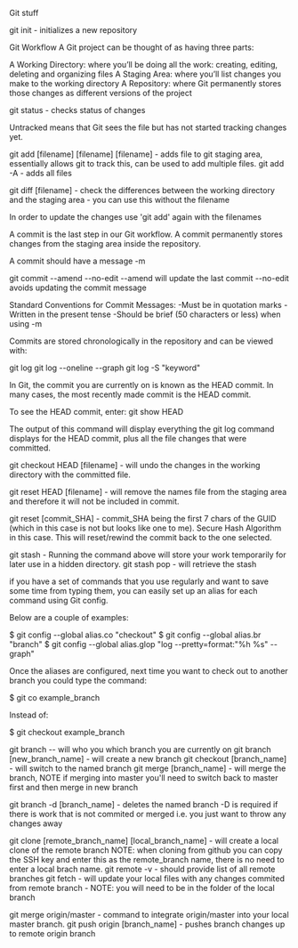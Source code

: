 Git stuff

git init - initializes a new repository

Git Workflow
A Git project can be thought of as having three parts:

A Working Directory: where you’ll be doing all the work: creating, editing, deleting and organizing files
A Staging Area: where you’ll list changes you make to the working directory
A Repository: where Git permanently stores those changes as different versions of the project

git status - checks status of changes

Untracked means that Git sees the file but has not started tracking changes yet.

git add [filename] [filename] [filename] - adds file to git staging area, essentially allows git to track this, can be used to add multiple files.
git add -A - adds all files

git diff [filename] - check the differences between the working directory and the staging area - you can use this without the filename

In order to update the changes use 'git add' again with the filenames

A commit is the last step in our Git workflow. A commit permanently stores changes from the staging area inside the repository.

A commit should have a message -m

git commit --amend --no-edit
--amend will update the last commit 
--no-edit avoids updating the commit message

Standard Conventions for Commit Messages:
-Must be in quotation marks
-Written in the present tense
-Should be brief (50 characters or less) when using -m

Commits are stored chronologically in the repository and can be viewed with: 

git log
git log --oneline --graph
git log -S "keyword"


In Git, the commit you are currently on is known as the HEAD commit. In many cases, the most recently made commit is the HEAD commit.

To see the HEAD commit, enter: git show HEAD

The output of this command will display everything the git log command displays for the HEAD commit, plus all the file changes that were committed.

git checkout HEAD [filename] - will undo the changes in the working directory with the committed file.

git reset HEAD [filename] - will remove the names file from the staging area and therefore it will not be included in commit.

git reset [commit_SHA] - commit_SHA being the first 7 chars of the GUID (which in this case is not but looks like one to me). Secure Hash Algorithm in this case. This will reset/rewind the commit back to the one selected.

git stash - Running the command above will store your work temporarily for later use in a hidden directory.
git stash pop - will retrieve the stash

if you have a set of commands that you use regularly and want to save some time from typing them, you can easily set up an alias for each command using Git config.

Below are a couple of examples:

$ git config --global alias.co "checkout"
$ git config --global alias.br "branch"
$ git config --global alias.glop "log --pretty=format:"%h %s" --graph"

Once the aliases are configured, next time you want to check out to another branch you could type the command:

$ git co example_branch

Instead of:

$ git checkout example_branch

git branch -- will who you which branch you are currently on
git branch [new_branch_name] - will create a new branch
git checkout [branch_name] - will switch to the named branch
git merge [branch_name] - will merge the branch, NOTE if merging into master you'll need to switch back to master first and then merge in new branch

git branch -d [branch_name] - deletes the named branch -D is required if there is work that is not commited or merged i.e. you just want to throw any changes away

git clone [remote_branch_name] [local_branch_name] - will create a local clone of the remote branch
NOTE: when cloning from github you can copy the SSH key and enter this as the remote_branch name, there is no need to enter a local brach name.
git remote -v - should provide list of all remote branches
git fetch - will update your local files with any changes commited from remote branch - NOTE: you will need to be in the folder of the local branch

git merge origin/master - command to integrate origin/master into your local master branch.
git push origin [branch_name] - pushes branch changes up to remote origin branch




